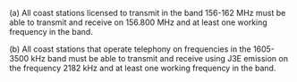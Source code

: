 (a) All coast stations licensed to transmit in the band 156-162 MHz must be able to transmit and receive on 156.800 MHz and at least one working frequency in the band.

(b) All coast stations that operate telephony on frequencies in the 1605-3500 kHz band must be able to transmit and receive using J3E emission on the frequency 2182 kHz and at least one working frequency in the band.


